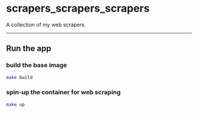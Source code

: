 
# scrapers_scrapers_scrapers

A collection of my web scrapers

---

## Run the app

### build the base image

```sh
make build
```

### spin-up the container for web scraping

```sh
make up
```
